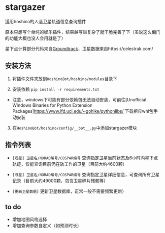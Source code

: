 # stargazer
适用hoshino的人造卫星轨道信息查询插件

原本只想写个单纯的娱乐插件，结果越写越复杂了就干脆完善了下（虽说这么偏门的功能大概也没人会用就是了）

星下点计算部分代码来自[Groundtrack](https://github.com/KyubiSystems/Groundtrack)，卫星数据来自https://celestrak.com/

## 安装方法

1. 将插件文件夹放到`HoshinoBot/hoshino/modules`目录下

2. 安装依赖   `pip install -r requirements.txt`

* 注意，windows下可能有部分依赖包无法自动安装，可前往[Unofficial Windows Binaries for Python Extension Packages]https://www.lfd.uci.edu/~gohlke/pythonlibs/ 下载相应whl包手动安装

3. 在`HoshinoBot/hoshino/config/__bot__.py`中添加stargazer模块

## 指令列表

- `[观星] 卫星名/NORAD编号/COSPAR编号`  查询指定卫星当前状态及6小时内星下点轨迹，仅能查询目前仍在轨工作的卫星（目前大约4600颗）

- `[寻星] 卫星名/NORAD编号/COSPAR编号`  查询指定卫星详细信息，可查询所有卫星记录（目前大约49000颗，包含卫星碎片残骸等）

- `[更新卫星数据]`  更新卫星数据库，正常一般不需要频繁更新）

## to do

- 增加地图风格选择
- 增加查询参数自定义（如预测时长）